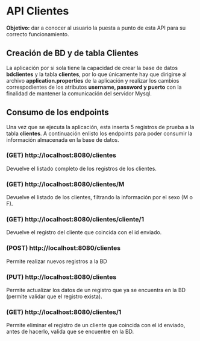 # API Clientes

**Objetivo:** dar a conocer al usuario la puesta a punto de esta API para su correcto funcionamiento. 

## Creación de BD y de tabla Clientes
La aplicación por si sola tiene la capacidad de crear la base de datos **bdclientes** y la tabla **clientes**, 
por lo que únicamente hay que dirigirse al archivo **application.properties** de la aplicación y realizar los 
cambios correspodientes de los atributos **username, password y puerto** con la finalidad de mantener la 
comunicación del servidor Mysql.

## Consumo de los endpoints
Una vez que se ejecuta la aplicación, esta inserta 5 registros de prueba a la tabla **clientes**. A continuación enlisto 
los endpoints para poder consumir la información almacenada en la base de datos.

### (GET) http://localhost:8080/clientes
Devuelve el listado completo de los registros de los clientes.

### (GET) http://localhost:8080/clientes/M
Devuelve el listado de los clientes, filtrando la información por el sexo (M o F).

### (GET) http://localhost:8080/clientes/cliente/1
Devuelve el registro del cliente que coincida con el id enviado.

### (POST) http://localhost:8080/clientes
Permite realizar nuevos registros a la BD

### (PUT) http://localhost:8080/clientes
Permite actualizar los datos de un registro que ya se encuentra en la BD (permite validar que el registro exista).

### (GET) http://localhost:8080/clientes/1
Permite eliminar el registro de un cliente que coincida con el id enviado, antes de hacerlo, valida que se encuentre en la BD.
